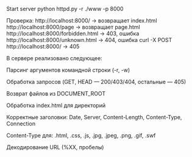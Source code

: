 Start server
python httpd.py -r ./www -p 8000

Проверка:
http://localhost:8000/ → возвращает index.html
http://localhost:8000/page → возвращает page.html
http://localhost:8000/forbidden.html → 403, ошибка
http://localhost:8000/unknown.html → 404, ошибка
curl -X POST http://localhost:8000/ → 405


В сервере реализовано следующее:

Парсинг аргументов командной строки (-r, -w) 

Обработка запросов (GET, HEAD — 200/403/404, остальные — 405) 

Возврат файлов из DOCUMENT_ROOT

Обработка index.html для директорий

Корректные заголовки: Date, Server, Content-Length, Content-Type, Connection

Content-Type для: .html, .css, .js, .jpg, .jpeg, .png, .gif, .swf

Декодирование URL (%XX, пробелы)

